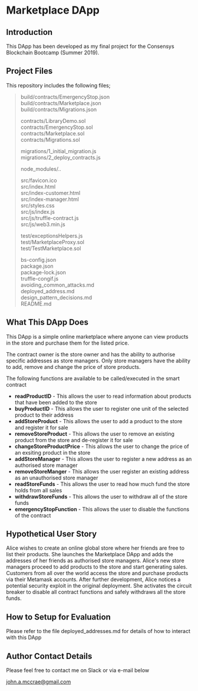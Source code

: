# Marketplace DApp 


## Introduction

This DApp has been developed as my final project for the Consensys Blockchain Bootcamp (Summer 2019).

## Project Files

This repository includes the following files;

> build/contracts/EmergencyStop.json  
> build/contracts/Marketplace.json  
> build/contracts/Migrations.json  
> 
> contracts/LibraryDemo.sol  
> contracts/EmergencyStop.sol  
> contracts/Marketplace.sol  
> contracts/Migrations.sol  
> 
> migrations/1_initial_migration.js  
> migrations/2_deploy_contracts.js  
> 
> node_modules/..  
> 
> src/favicon.ico  
> src/index.html  
> src/index-customer.html  
> src/index-manager.html  
> src/styles.css  
> src/js/index.js  
> src/js/truffle-contract.js  
> src/js/web3.min.js  
> 
> test/exceptionsHelpers.js  
> test/MarketplaceProxy.sol  
> test/TestMarketplace.sol  
> 
> bs-config.json  
> package.json  
> package-lock.json  
> truffle-congif.js  
> avoiding_common_attacks.md  
> deployed_address.md  
> design_pattern_decisions.md  
> README.md  

## What This DApp Does

This DApp is a simple online marketplace where anyone can view products in the store and purchase them for the listed price.

The contract owner is the store owner and has the ability to authorise specific addresses as store managers.
Only store managers have the ability to add, remove and change the price of store products.

The following functions are available to be called/executed in the smart contract

* **readProductID** - This allows the user to read information about products that have been added to the store
* **buyProductID** - This allows the user to register one unit of the selected product to their address
* **addStoreProduct** - This allows the user to add a product to the store and register it for sale
* **removeStoreProduct** - This allows the user to remove an existing product from the store and de-register it for sale
* **changeStoreProductPrice** - This allows the user to change the price of an exsiting product in the store
* **addStoreManager** - This allows the user to register a new address as an authorised store manager
* **removeStoreManger** - This allows the user register an existing address as an unauthorised store manager
* **readStoreFunds** - This allows the user to read how much fund the store holds from all sales
* **withdrawStoreFunds** - This allows the user to withdraw all of the store funds
* **emergencyStopFunction** - This allows the user to disable the functions of the contract

## Hypothetical User Story 

Alice wishes to create an online global store where her friends are free to list their products. She launches the Marketplace DApp and adds the addresses of her friends as authorised store managers. Alice's new store managers proceed to add products to the store and start generating sales. Customers from all over the world access the store and purchase products via their Metamask accounts. After further development, Alice notices a potential security exploit in the original deployment. She activates the circuit breaker to disable all contract functions and safely withdraws all the store funds.

## How to Setup for Evaluation
Please refer to the file deployed_addresses.md for details of how to interact with this DApp

## Author Contact Details

Please feel free to contact me on Slack or via e-mail below

<john.a.mccrae@gmail.com>
